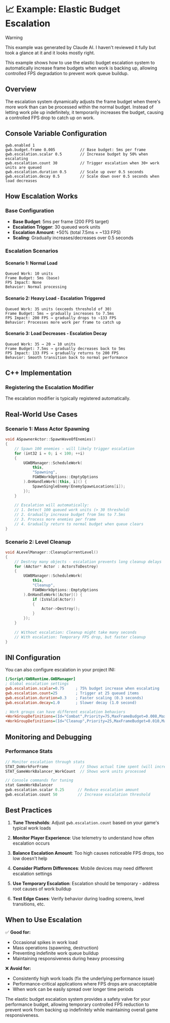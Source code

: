 # 📈 Example: Elastic Budget Escalation

> [!WARNING]
> This example was generated by Claude AI. I haven't reviewed it fully but took a glance at it and it looks mostly right.

This example shows how to use the elastic budget escalation system to automatically increase frame budgets when work is backing up, allowing controlled FPS degradation to prevent work queue buildup.

## Overview

The escalation system dynamically adjusts the frame budget when there's more work than can be processed within the normal budget. Instead of letting work pile up indefinitely, it temporarily increases the budget, causing a controlled FPS drop to catch up on work.

## Console Variable Configuration

```console
gwb.enabled 1
gwb.budget.frame 0.005           // Base budget: 5ms per frame
gwb.escalation.scalar 0.5        // Increase budget by 50% when escalating
gwb.escalation.count 30          // Trigger escalation when 30+ work units are queued
gwb.escalation.duration 0.5      // Scale up over 0.5 seconds
gwb.escalation.decay 0.5         // Scale down over 0.5 seconds when load decreases
```

## How Escalation Works

### Base Configuration
- **Base Budget**: 5ms per frame (200 FPS target)
- **Escalation Trigger**: 30 queued work units
- **Escalation Amount**: +50% (total 7.5ms = ~133 FPS)
- **Scaling**: Gradually increases/decreases over 0.5 seconds

### Escalation Scenarios

#### Scenario 1: Normal Load
```
Queued Work: 10 units
Frame Budget: 5ms (base)
FPS Impact: None
Behavior: Normal processing
```

#### Scenario 2: Heavy Load - Escalation Triggered
```
Queued Work: 35 units (exceeds threshold of 30)
Frame Budget: 5ms → gradually increases to 7.5ms
FPS Impact: 200 FPS → gradually drops to ~133 FPS
Behavior: Processes more work per frame to catch up
```

#### Scenario 3: Load Decreases - Escalation Decay
```
Queued Work: 35 → 20 → 10 units
Frame Budget: 7.5ms → gradually decreases back to 5ms
FPS Impact: 133 FPS → gradually returns to 200 FPS
Behavior: Smooth transition back to normal performance
```

## C++ Implementation

### Registering the Escalation Modifier

The escalation modifier is typically registered automatically.

## Real-World Use Cases

### Scenario 1: Mass Actor Spawning

```cpp
void ASpawnerActor::SpawnWaveOfEnemies()
{
    // Spawn 100 enemies - will likely trigger escalation
    for (int32 i = 0; i < 100; ++i)
    {
        UGWBManager::ScheduleWork(
            this,
            "Spawning",
            FGWBWorkOptions::EmptyOptions
        ).OnHandleWork([this, i]() {
            SpawnSingleEnemy(EnemySpawnLocations[i]);
        });
    }
    
    // Escalation will automatically:
    // 1. Detect 100 queued work units (> 30 threshold)
    // 2. Gradually increase budget from 5ms to 7.5ms
    // 3. Process more enemies per frame
    // 4. Gradually return to normal budget when queue clears
}
```

### Scenario 2: Level Cleanup

```cpp
void ALevelManager::CleanupCurrentLevel()
{
    // Destroy many objects - escalation prevents long cleanup delays
    for (AActor* Actor : ActorsToDestroy)
    {
        UGWBManager::ScheduleWork(
            this,
            "Cleanup",
            FGWBWorkOptions::EmptyOptions
        ).OnHandleWork([Actor]() {
            if (IsValid(Actor))
            {
                Actor->Destroy();
            }
        });
    }
    
    // Without escalation: Cleanup might take many seconds
    // With escalation: Temporary FPS drop, but faster cleanup
}
```

## INI Configuration

You can also configure escalation in your project INI:

```ini
[/Script/GWBRuntime.GWBManager]
; Global escalation settings
gwb.escalation.scalar=0.75     ; 75% budget increase when escalating
gwb.escalation.count=25        ; Trigger at 25 queued items
gwb.escalation.duration=0.3    ; Faster scaling (0.3 seconds)
gwb.escalation.decay=1.0       ; Slower decay (1.0 second)

; Work groups can have different escalation behaviors
+WorkGroupDefinitions=(Id="Combat",Priority=75,MaxFrameBudget=0.008,MaxWorkUnitsPerFrame=15)
+WorkGroupDefinitions=(Id="Cleanup",Priority=25,MaxFrameBudget=0.010,MaxWorkUnitsPerFrame=20)
```

## Monitoring and Debugging

### Performance Stats

```cpp
// Monitor escalation through stats
STAT_DoWorkForFrame              // Shows actual time spent (will increase during escalation)
STAT_GameWorkBalancer_WorkCount  // Shows work units processed

// Console commands for tuning
stat GameWorkBalancer
gwb.escalation.scalar 0.25      // Reduce escalation amount
gwb.escalation.count 50         // Increase escalation threshold
```

## Best Practices

1. **Tune Thresholds**: Adjust `gwb.escalation.count` based on your game's typical work loads

2. **Monitor Player Experience**: Use telemetry to understand how often escalation occurs

3. **Balance Escalation Amount**: Too high causes noticeable FPS drops, too low doesn't help

4. **Consider Platform Differences**: Mobile devices may need different escalation settings

5. **Use Temporary Escalation**: Escalation should be temporary - address root causes of work buildup

6. **Test Edge Cases**: Verify behavior during loading screens, level transitions, etc.

## When to Use Escalation

✅ **Good for:**
- Occasional spikes in work load
- Mass operations (spawning, destruction)
- Preventing indefinite work queue buildup
- Maintaining responsiveness during heavy processing

❌ **Avoid for:**
- Consistently high work loads (fix the underlying performance issue)
- Performance-critical applications where FPS drops are unacceptable
- When work can be easily spread over longer time periods

The elastic budget escalation system provides a safety valve for your performance budget, allowing temporary controlled FPS reduction to prevent work from backing up indefinitely while maintaining overall game responsiveness.